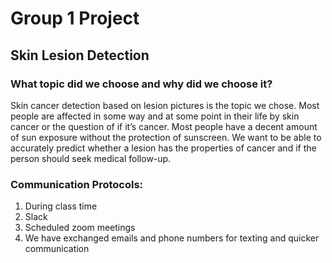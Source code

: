 # Group 1 Project
## Skin Lesion Detection

### What topic did we choose and why did we choose it?

Skin cancer detection based on lesion pictures is the topic we chose. Most people are affected in some way and at some point in their life by skin cancer or the question of if it’s cancer. Most people have a decent amount of sun exposure without the protection of sunscreen. We want to be able to accurately predict whether a lesion has the properties of cancer and if the person should seek medical follow-up.

### Communication Protocols:

1.	During class time
2.	Slack
3.	Scheduled zoom meetings
4.	We have exchanged emails and phone numbers for texting and quicker communication

